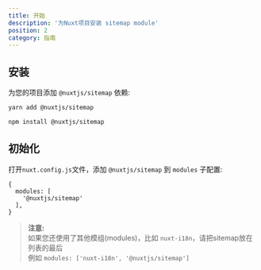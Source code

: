 ```yaml
---
title: 开始
description: '为Nuxt项目安装 sitemap module'
position: 2
category: 指南
---
```


## 安装

为您的项目添加 `@nuxtjs/sitemap` 依赖:

<code-group>
  <code-block label="Yarn" active>

  ```bash
  yarn add @nuxtjs/sitemap
  ```

  </code-block>
  <code-block label="NPM">

  ```bash
  npm install @nuxtjs/sitemap
  ```

  </code-block>
</code-group>

## 初始化

打开`nuxt.config.js`文件，添加 `@nuxtjs/sitemap` 到 `modules` 子配置:

```js[nuxt.config.js]
{
  modules: [
    '@nuxtjs/sitemap'
  ],
}
```

> **注意:**  
> 如果您还使用了其他模组(modules)，比如 `nuxt-i18n`，请把sitemap放在列表的最后  
> 例如 `modules: ['nuxt-i18n', '@nuxtjs/sitemap']`
